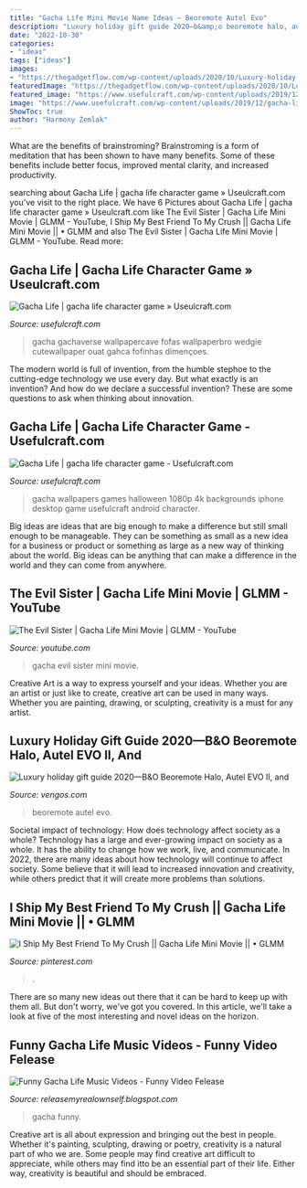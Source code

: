 ```yaml
---
title: "Gacha Life Mini Movie Name Ideas ~ Beoremote Autel Evo"
description: "Luxury holiday gift guide 2020—b&amp;o beoremote halo, autel evo ii, and"
date: "2022-10-30"
categories:
- "ideas"
tags: ["ideas"]
images:
- "https://thegadgetflow.com/wp-content/uploads/2020/10/Luxury-holiday-gift-guide-2020.jpg"
featuredImage: "https://thegadgetflow.com/wp-content/uploads/2020/10/Luxury-holiday-gift-guide-2020.jpg"
featured_image: "https://www.usefulcraft.com/wp-content/uploads/2019/12/gacha-life-22.jpg"
image: "https://www.usefulcraft.com/wp-content/uploads/2019/12/gacha-life-22.jpg"
ShowToc: true
author: "Harmony Zemlak"
---
```



What are the benefits of brainstroming?
Brainstroming is a form of meditation that has been shown to have many benefits. Some of these benefits include better focus, improved mental clarity, and increased productivity.

	

		
searching about Gacha Life | gacha life character game » Useulcraft.com you've visit to the right place. We have 6 Pictures about Gacha Life | gacha life character game » Useulcraft.com like The Evil Sister | Gacha Life Mini Movie | GLMM - YouTube, I Ship My Best Friend To My Crush || Gacha Life Mini Movie || • GLMM and also The Evil Sister | Gacha Life Mini Movie | GLMM - YouTube. Read more:
		
    
## Gacha Life | Gacha Life Character Game » Useulcraft.com

<img loading=lazy src="https://www.usefulcraft.com/wp-content/uploads/2019/12/gacha-life-22.jpg" onerror="this.onerror=null;this.src='https://tse1.mm.bing.net/th?id=OIP.oLAVfAJm-RjDVYFMInPrIAHaFj&amp;pid=15.1';" alt="Gacha Life | gacha life character game » Useulcraft.com">

_Source: usefulcraft.com_

>gacha gachaverse wallpapercave fofas wallpaperbro wedgie cutewallpaper ouat gahca fofinhas dimençoes. 

	

The modern world is full of invention, from the humble stephoe to the cutting-edge technology we use every day. But what exactly is an invention? And how do we declare a successful invention? These are some questions to ask when thinking about innovation.

    
## Gacha Life | Gacha Life Character Game - Usefulcraft.com

<img loading=lazy src="http://www.usefulcraft.com/wp-content/uploads/2019/12/gacha-life-10.jpg" onerror="this.onerror=null;this.src='https://tse3.mm.bing.net/th?id=OIP.9saXNzjesH1A5mFnRo55XwHaEK&amp;pid=15.1';" alt="Gacha Life | gacha life character game - Usefulcraft.com">

_Source: usefulcraft.com_

>gacha wallpapers games halloween 1080p 4k backgrounds iphone desktop game usefulcraft android character. 

	

Big ideas are ideas that are big enough to make a difference but still small enough to be manageable. They can be something as small as a new idea for a business or product or something as large as a new way of thinking about the world. Big ideas can be anything that can make a difference in the world and they can come from anywhere.

    
## The Evil Sister | Gacha Life Mini Movie | GLMM - YouTube

<img loading=lazy src="https://i.ytimg.com/vi/4kqyC-Z0GII/maxresdefault.jpg" onerror="this.onerror=null;this.src='https://tse3.mm.bing.net/th?id=OIP.kPYjs8bWszfZ-GYqmVac2AHaEK&amp;pid=15.1';" alt="The Evil Sister | Gacha Life Mini Movie | GLMM - YouTube">

_Source: youtube.com_

>gacha evil sister mini movie. 

	

Creative Art is a way to express yourself and your ideas. Whether you are an artist or just like to create, creative art can be used in many ways. Whether you are painting, drawing, or sculpting, creativity is a must for any artist.

    
## Luxury Holiday Gift Guide 2020—B&amp;O Beoremote Halo, Autel EVO II, And

<img loading=lazy src="https://thegadgetflow.com/wp-content/uploads/2020/10/Luxury-holiday-gift-guide-2020.jpg" onerror="this.onerror=null;this.src='https://tse3.mm.bing.net/th?id=OIP.YMaBnojbePzT821INo15VgHaEK&amp;pid=15.1';" alt="Luxury holiday gift guide 2020—B&amp;O Beoremote Halo, Autel EVO II, and">

_Source: vengos.com_

>beoremote autel evo. 

	

Societal impact of technology: How does technology affect society as a whole?
Technology has a large and ever-growing impact on society as a whole. It has the ability to change how we work, live, and communicate. In 2022, there are many ideas about how technology will continue to affect society. Some believe that it will lead to increased innovation and creativity, while others predict that it will create more problems than solutions.

    
## I Ship My Best Friend To My Crush || Gacha Life Mini Movie || • GLMM

<img loading=lazy src="https://i.pinimg.com/736x/c6/34/17/c634171d10b16c3b1307ec9e4afc9894.jpg" onerror="this.onerror=null;this.src='https://tse2.mm.bing.net/th?id=OIP.qGoJoE1wtBro6fA9jyGbJgHaFj&amp;pid=15.1';" alt="I Ship My Best Friend To My Crush || Gacha Life Mini Movie || • GLMM">

_Source: pinterest.com_

>. 

	

There are so many new ideas out there that it can be hard to keep up with them all. But don't worry, we've got you covered. In this article, we'll take a look at five of the most interesting and novel ideas on the horizon.

    
## Funny Gacha Life Music Videos - Funny Video Felease

<img loading=lazy src="https://lh5.googleusercontent.com/proxy/kuFxeUGOI3Z8O805OKygfJyHOobb84YdDmB1zE_EgBhP0IqtCMxpgBhzE0rIbbkBT9DLTchkDJVQCU_07s6ybrVDkJw=w1200-h630-n-k-no-nu" onerror="this.onerror=null;this.src='https://tse4.mm.bing.net/th?id=OIP.IOcSCAXL3z2w8I0p1PvvpwHaFj&amp;pid=15.1';" alt="Funny Gacha Life Music Videos - Funny Video Felease">

_Source: releasemyrealownself.blogspot.com_

>gacha funny. 

	

Creative art is all about expression and bringing out the best in people. Whether it's painting, sculpting, drawing or poetry, creativity is a natural part of who we are. Some people may find creative art difficult to appreciate, while others may find itto be an essential part of their life. Either way, creativity is beautiful and should be embraced.


